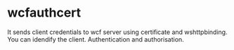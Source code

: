 # wcfauthcert
It sends client credentials to wcf server using certificate and wshttpbinding. You can idendify the client. Authentication and authorisation.
